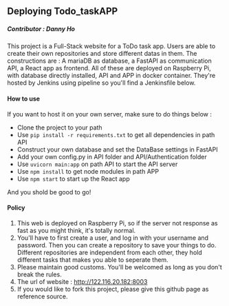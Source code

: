 ## Deploying Todo_taskAPP

##### Contributor : Danny Ho
This project is a Full-Stack website for a ToDo task app. Users are able to create their own repositories and store different datas in them. The constructions are : A mariaDB as database, a FastAPI as communication API, a React app as frontend. All of these are deployed on Raspberry Pi, with database directly installed, API and APP in docker container. They're hosted by Jenkins using pipeline so you'll find a Jenkinsfile below.

#### How to use
If you want to host it on your own server, make sure to do things below :
* Clone the project to your path
* Use `pip install -r requirements.txt` to get all dependencies in path API
* Construct your own database and set the DataBase settings in FastAPI
* Add your own config.py in API folder and API/Authentication folder
* Use `uvicorn main:app` on path API to start the API server
* Use `npm install` to get node modules in path APP
* Use `npm start` to start up the React app  

And you shold be good to go!

#### Policy
1. This web is deployed on Raspberry Pi, so if the server not response as fast as you might think, it's totally normal.
2. You'll have to first create a user, and log in with your username and password. Then you can create a repository to save your things to do. Different repositories are independent from each other, they hold different tasks that makes you able to seperate them.
3. Please maintain good customs. You'll be welcomed as long as you don't break the rules.
4. The url of website : http://122.116.20.182:8003
5. If you would like to fork this project, please give this github page as reference source.